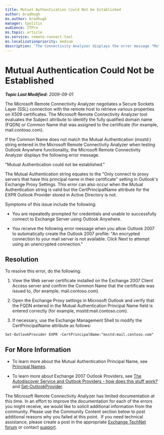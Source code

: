```yaml
---
title: Mutual Authentication Could Not be Established
author: bradhugh
ms.author: bradhugh
manager: tpolitis
audience: ITPro 
ms.topic: article 
ms.service: remote-connect-tool
ms.localizationpriority: medium
description: 'The Connectivity Analyzer displays the error message "Mutual Authentication could not be established."'
---
```



# Mutual Authentication Could Not be Established


_**Topic Last Modified:** 2009-09-01_

The Microsoft Remote Connectivity Analyzer negotiates a Secure Sockets Layer (SSL) connection with the remote host to retrieve various properties on X509 certificates. The Microsoft Remote Connectivity Analyzer tool evaluates the Subject attribute to identify the fully qualified domain name (FQDN) or Common Name that was assigned to the certificate (for example, mail.contoso.com).

If the Common Name does not match the Mutual Authentication (msstd:) string entered in the Microsoft Remote Connectivity Analyzer when testing Outlook Anywhere functionality, the Microsoft Remote Connectivity Analyzer displays the following error message.

"Mutual Authentication could not be established."

The Mutual Authentication string equates to the "Only connect to proxy servers that have this principal name in their certificate" setting in Outlook's Exchange Proxy Settings. This error can also occur when the Mutual Authentication string is valid but the CertPrincipalName attribute for the EXPR Outlook Provider stored in Active Directory is not.

Symptoms of this issue include the following:

  - You are repeatedly prompted for credentials and unable to successfully connect to Exchange Server using Outlook Anywhere.

  - You receive the following error message when you allow Outlook 2007 to automatically create the Outlook 2007 profile: "An encrypted connection to your mail server is not available. Click Next to attempt using an unencrypted connection."

<div>

## Resolution

To resolve this error, do the following:

1.  View the Web server certificate installed on the Exchange 2007 Client Access server and confirm the Common Name that the certificate was issued to, (for example, mail.contoso.com).

2.  Open the Exchange Proxy settings in Microsoft Outlook and verify that the FQDN entered in the Mutual Authentication Principal Name field is entered correctly (for example, msstd:mail.contoso.com).

3.  If necessary, use the Exchange Management Shell to modify the CertPrincipalName attribute as follows:
    
`Set-OutlookProvider EXPR -CertPrincipalName:"msstd:mail.contoso.com"`


## For More Information

  - To learn more about the Mutual Authentication Principal Name, see [Principal Names](https://go.microsoft.com/fwlink/?linkid=93417).

  - To learn more about Exchange 2007 Outlook Providers, see [The Autodiscover Service and Outlook Providers - how does this stuff work?](https://go.microsoft.com/fwlink/?linkid=161811) and [Set-OutlookProvider](https://go.microsoft.com/fwlink/?linkid=161815).

The Microsoft Remote Connectivity Analyzer has limited documentation at this time. In an effort to improve the documentation for each of the errors you might receive, we would like to solicit additional information from the community. Please use the Community Content section below to post additional reasons why you failed at this point.  If you need technical assistance, please create a post in the appropriate [Exchange TechNet forum](https://go.microsoft.com/fwlink/?linkid=73420) or contact [support](https://go.microsoft.com/fwlink/?linkid=8158).




